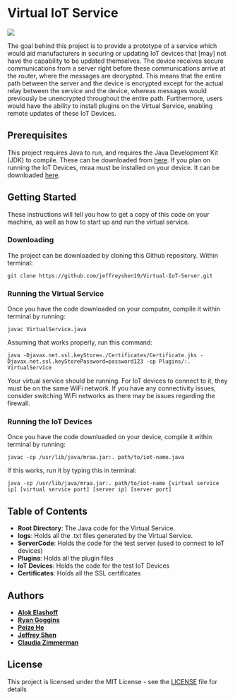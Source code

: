 # Virtual IoT Service

[![](https://tokei.rs/b1/github/jeffreyshen19/Virtual-IoT-Server)](https://github.com/jeffreyshen19/Virtual-IoT-Server)

The goal behind this project is to provide a prototype of a service which would aid manufacturers in securing or updating IoT devices that [may] not have the capability to be updated themselves. The device receives secure communications from a server right before these communications arrive at the router, where the messages are decrypted. This means that the entire path between the server and the device is encrypted except for the actual relay between the service and the device, whereas messages would previously be unencrypted throughout the entire path. Furthermore, users would have the ability to install plugins on the Virtual Service, enabling remote updates of these IoT Devices.

## Prerequisites

This project requires Java to run, and requires the Java Development Kit (JDK) to compile. These can be downloaded from [here](http://www.oracle.com/technetwork/java/javase/downloads/jdk8-downloads-2133151.html). If you plan on running the IoT Devices, mraa must be installed on your device. It can be downloaded [here](https://github.com/intel-iot-devkit/mraa).

## Getting Started

These instructions will tell you how to get a copy of this code on your machine, as well as how to start up and run the virtual service.

### Downloading

The project can be downloaded by cloning this Github repository. Within terminal:

`git clone https://github.com/jeffreyshen19/Virtual-IoT-Server.git`

### Running the Virtual Service

Once you have the code downloaded on your computer, compile it within terminal by running:

`javac VirtualService.java`

Assuming that works properly, run this command:

`java -Djavax.net.ssl.keyStore=./Certificates/Certificate.jks -Djavax.net.ssl.keyStorePassword=password123 -cp Plugins/:. VirtualService`

Your virtual service should be running. For IoT devices to connect to it, they must be on the same WiFi network. If you have any connectivity issues, consider switching WiFi networks as there may be issues regarding the firewall.

### Running the IoT Devices

Once you have the code downloaded on your device, compile it within terminal by running:

`javac -cp /usr/lib/java/mraa.jar:. path/to/iot-name.java`

If this works, run it by typing this in terminal:

`java -cp /usr/lib/java/mraa.jar:. path/to/iot-name [virtual service ip] [virtual service port] [server ip] [server port]`

## Table of Contents

* **Root Directory**: The Java code for the Virtual Service.
* **logs**: Holds all the .txt files generated by the Virtual Service.
* **ServerCode**: Holds the code for the test server (used to connect to IoT devices)
* **Plugins**: Holds all the plugin files
* **IoT Devices**: Holds the code for the test IoT Devices
* **Certificates**: Holds all the SSL certificates

## Authors

* **[Alok Elashoff](https://github.com/mano254)**
* **[Ryan Goggins](https://github.com/rgoggins)**
* **[Peize He](https://github.com/hpz1213)**
* **[Jeffrey Shen](https://github.com/jeffreyshen19)**
* **[Claudia Zimmerman](https://github.com/claudiarosalie)**

## License

This project is licensed under the MIT License - see the [LICENSE](LICENSE) file for details
